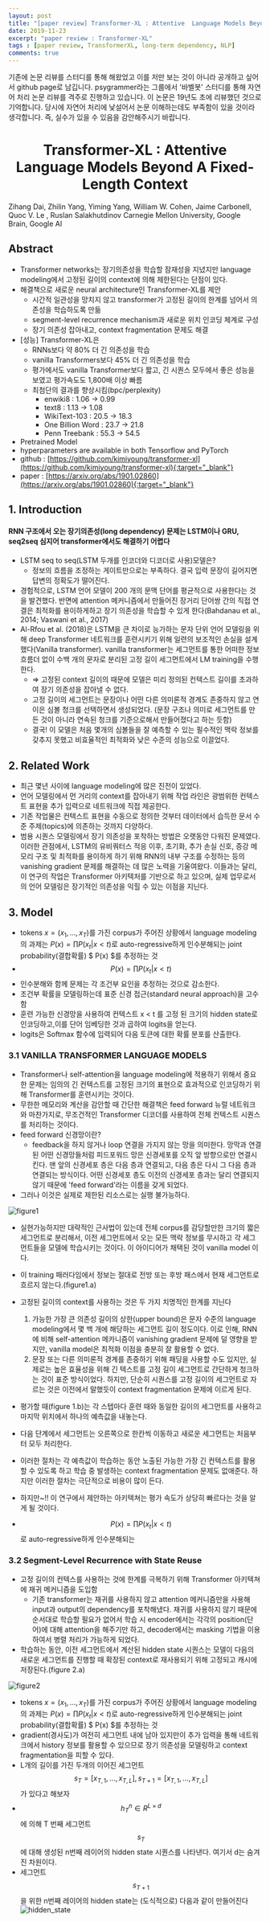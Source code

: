 ```yaml
---
layout: post
title: "[paper review] Transformer-XL : Attentive  Language Models Beyond A Fixed-Length Context"
date: 2019-11-23
excerpt: "paper review : Transformer-XL"
tags : [paper review, TransformerXL, long-term dependency, NLP]
comments: true
---
```


기존에 논문 리뷰를 스터디를 통해 해왔었고 이를 저만 보는 것이 아니라 공개하고 싶어서 github page로 남깁니다. 
psygrammer라는 그룹에서 '바벨봇' 스터디를 통해 자연어 처리 논문 리뷰를 격주로 진행하고 있습니다. 
이 논문은 19년도 초에 리뷰했던 것으로 기억합니다. 당시에 자연어 처리에 낯설어서 논문 이해하는데도 부족함이 있을 것이라 생각합니다.
즉, 실수가 있을 수 있음을 감안해주시기 바랍니다.


# <center>Transformer-XL : Attentive  Language Models Beyond A Fixed-Length Context</center>

Zihang Dai,    Zhilin Yang,   Yiming Yang,   William W. Cohen, 
Jaime Carbonell,   Quoc V. Le ,    Ruslan Salakhutdinov
Carnegie Mellon University,    Google Brain,    Google AI
 

## Abstract
* Transformer networks는 장기의존성을 학습할 잠재성을 지녔지만 language modeling에서 고정된 길이의 context에 의해 제한된다는 단점이 있다. 
* 해결책으로 새로운 neural architecture인 Transformer-XL를 제안
    * 시간적 일관성을 망치지 않고 transformer가 고정된 길이의 한계를 넘어서 의존성을 학습하도록 만듦
    * segment-level recurrence mechanism과 새로운 위치 인코딩 체계로 구성
    * 장기 의존성 잡아내고, context fragmentation 문제도 해결
* [성능] Transformer-XL은 
    * RNNs보다 약 80% 더 긴 의존성을 학습
    * vanilla Transformers보다 45% 더 긴 의존성을 학습
    * 평가에서도 vanilla Transformer보다 짧고, 긴 시퀀스 모두에서 좋은 성능을 보였고 평가속도도 1,800배 이상 빠름
    * 최첨단의 결과를 향상시킴(bpc/perplexity)
        * enwiki8 : 1.06 -> 0.99
        * text8 : 1.13 -> 1.08
        * WikiText-103 : 20.5 -> 18.3
        * One Billion Word : 23.7 -> 21.8
        * Penn Treebank : 55.3 -> 54.5
* Pretrained Model
* hyperparameters are available in both Tensorflow and PyTorch
* github : [https://github.com/kimiyoung/transformer-xl](https://github.com/kimiyoung/transformer-xl){:target="_blank"}
* paper : [https://arxiv.org/abs/1901.02860](https://arxiv.org/abs/1901.02860){:target="_blank"}

## 1. Introduction

#### RNN 구조에서 오는 장기의존성(long dependency) 문제는 LSTM이나 GRU, seq2seq 심지어 transformer에서도 해결하기 어렵다

* LSTM seq to seq(LSTM 두개를 인코더와 디코더로 사용)모델은?
    * 정보의 흐름을 조정하는 게이트만으로는 부족하다. 결국 입력 문장이 길어지면 답변의 정확도가 떨어진다.
* 경험적으로, LSTM 언어 모델이 200 개의 문맥 단어를 평균적으로 사용한다는 것을 발견했다. 반면에 attention 메커니즘에서 만들어진 장거리 단어쌍 간의 직접 연결은 최적화를 용이하게하고 장기 의존성을 학습할 수 있게 한다(Bahdanau et al., 2014; Vaswani et al., 2017)
* Al-Rfou et al. (2018)은 LSTM을 큰 차이로 능가하는 문자 단위 언어 모델링을 위해 deep Transformer 네트워크를 훈련시키기 위해 일련의 보조적인 손실을 설계했다(Vanilla transformer). vanilla transformer는 세그먼트를 통한 어떠한 정보 흐름더 없이 수백 개의 문자로 분리된 고정 길이 세그먼트에서 LM training을 수행한다.
    * ⇒ 고정된 context 길이의 때문에 모델은 미리 정의된 컨텍스트 길이를 초과하여 장기 의존성을 잡아낼 수 없다.
    * 고정 길이의 세그먼트는 문장이나 어떤 다른 의미론적 경계도 존중하지 않고 연이은 심볼 청크를 선택하면서 생성되었다. (문장 구조나 의미로 세그먼트를 만든 것이 아니라 연속된 청크를 기준으로해서 만들어졌다고 하는 듯함)
    * 결국! 이 모델은 처음 몇개의 심볼들을 잘 예측할 수 있는 필수적인 맥락 정보를 갖추지 못했고 비효율적인 최적화와 낮은 수준의 성능으로 이끌었다.


## 2. Related Work

* 최근 몇년 사이에 language modeling에 많은 진전이 있었다.
* 언어 모델링에서 먼 거리의 context를 잡아내기 위해 작업 라인은 광범위한 컨텍스트 표현을 추가 입력으로 네트워크에 직접 제공한다.
* 기존 작업물은 컨텍스트 표현을 수동으로 정의한 것부터 데이터에서 습득한 문서 수준 주제(topics)에 의존하는 것까지 다양하다.
* 범용 시퀀스 모델링에서 장기 의존성을 포착하는 방법은 오랫동안 다워진 문제였다. 이러한 관점에서, LSTM의 유비쿼터스 적응 이후, 초기화, 추가 손실 신호, 증강 메모리 구조 및 최적화를 용이하게 하기 위해 RNN의 내부 구조를 수정하는 등의 vanishing gradient 문제를 해결하는 데 많은 노력을 기울여왔다. 
이들과는 달리, 이 연구의 작업은 Transformer 아키텍처를 기반으로 하고 있으며, 실제 업무로서의 언어 모델링은 장기적인 의존성을 익힐 수 있는 이점을 지닌다.


## 3. Model

* tokens $x = (x_1, … , x_T)$를 가진 corpus가 주어진 상황에서 language modeling의 과제는 $P(x) = \prod P(x_t | x < t )$로 auto-regressive하게 인수분해되는 joint probability(결합확률) $ P(x) $를 추정하는 것
* $$P(x) = \prod P(x_t | x < t )$$
* 인수분해와 함께 문제는 각 조건부 요인을 추정하는 것으로 감소한다.
* 조건부 확률을 모델링하는데 표준 신경 접근(standard neural approach)을 고수함
* 훈련 가능한 신경망을 사용하여 컨텍스트 x < t 를 고정 된 크기의 hidden state로 인코딩하고,이를 단어 임베딩한 것과 곱하여 logits을 얻는다.
* logits은 Softmax 함수에 입력되어 다음 토큰에 대한 확률 분포를 산출한다.

### 3.1 VANILLA TRANSFORMER LANGUAGE MODELS

* Transformer나 self-attention을 language modeling에 적용하기 위해서 중요한 문제는 임의의 긴 컨텍스트를 고정된 크기의 표현으로 효과적으로 인코딩하기 위해 Transformer를 훈련시키는 것이다.
* 무한한 메모리와 계산을 감안할 때 간단한 해결책은 feed forward 뉴럴 네트워크와 마찬가지로, 무조건적인 Transformer 디코더를 사용하여 전체 컨텍스트 시퀀스를 처리하는 것이다.
* feed forward 신경망이란? 
    * feedback을 하지 않거나 loop 연결을 가지지 않는 망을 의미한다. 망막과 연결된 어떤 신경망들처럼 피드포워드 망은 신경세포를 오직 앞 방향으로만 연결시킨다. 맨 앞의 신경세포 층은 다음 층과 연결되고, 다음 층은 다시 그 다음 층과 연결되는 방식이다. 어떤 신경세포 층도 이전의 신경세포 층과는 달리 연결되지 않기 때문에 'feed forward'라는 이름을 갖게 되었다.
* 그러나 이것은 실제로 제한된 리소스로는 실행 불가능하다.

![figure1](https://www.notion.so/image/https%3A%2F%2Fs3-us-west-2.amazonaws.com%2Fsecure.notion-static.com%2F2d8fc10a-98aa-4438-9f15-c3e80d2e9a9c%2FUntitled.png?table=block&id=2b25a64f-d127-40ca-a26c-76d326947031&width=2110&cache=v2)

* 실현가능하지만 대략적인 근사법이 있는데 전체 corpus를 감당할만한 크기의 짧은 세그먼트로 분리해서, 이전 세그먼트에서 오는 모든 맥락 정보를 무시하고  각 세그먼트들을 모델에 학습시키는 것이다. 이 아이디어가 채택된 것이 vanilla model 이다. 
* 이 training 패러다임에서 정보는 절대로 전방 또는 후방 패스에서 현재 세그먼트로 흐르지 않는다.(figure1.a)
* 고정된 길이의 context를 사용하는 것은 두 가지 치명적인 한계를 지닌다
    1. 가능한 가장 큰 의존성 길이의 상한(upper bound)은 문자 수준의 language modeling에서 몇 백 개에 해당하는 세그먼트 길이 정도이다. 이로 인해, RNN에 비해 self-attention 메카니즘이 vanishing gradient 문제에 덜 영향을 받지만, vanilla model은 최적화 이점을 충분히 잘 활용할 수 없다.
    2. 문장 또는 다른 의미론적 경계를 존중하기 위해 패딩을 사용할 수도 있지만, 실제로는 높은 효율성을 위해 긴 텍스트를 고정 길이 세그먼트로 간단하게 청크하는 것이 표준 방식이었다. 하지만, 단순히 시퀀스를 고정 길이의 세그먼트로 자르는 것은 이전에서 말했듯이 context fragmentation 문제에 이르게 된다.
* 평가할 때(figure 1.b)는 각 스텝마다 훈련 때와 동일한 길이의 세그먼트를 사용하고 마지막 위치에서 하나의 예측값을 내놓는다.
* 다음 단계에서 세그먼트는 오른쪽으로 한칸씩 이동하고 새로운 세그먼트는 처음부터 모두 처리한다.
* 이러한 절차는 각 예측값이 학습하는 동안 노출된 가능한 가장 긴 컨텍스트를 활용할 수 있도록 하고 학습 중 발생하는 context fragmentation 문제도 없애준다. 하지만 이러한 절차는 극단적으로 비용이 많이 든다. 

* 하지만~!! 이 연구에서 제안하는 아키텍쳐는 평가 속도가 상당히 빠르다는 것을 알게 될 것이다.
* $$P(x) = \prod P(x_t | x < t )$$로 auto-regressive하게 인수분해되는 
### 3.2 Segment-Level Recurrence  with State Reuse

* 고정 길이의 컨텍스를 사용하는 것에 한계를 극복하기 위해 Transformer 아키텍쳐에 재귀 메커니즘을 도입함
    * 기존 transformer는 재귀를 사용하지 않고 attention 메커니즘만을 사용해 input과 output의 dependency를 포착해냈다. 
    재귀를 사용하지 않기 때문에 순서대로 학습할 필요가 없어서 학습 시 encoder에서는 각각의 position(단어)에 대해 attention을 해주기만 하고, 
    decoder에서는 masking 기법을 이용하여서 병렬 처리가 가능하게 되었다.
* 학습하는 동안, 이전 세그먼트에서 계산된 hidden state 시퀀스는 모델이 다음의 새로운 세그먼트를 진행할 때 확장된 context로 재사용되기 위해 
고정되고 캐시에 저장된다.(figure 2.a)

![figure2](https://www.notion.so/image/https%3A%2F%2Fs3-us-west-2.amazonaws.com%2Fsecure.notion-static.com%2Fff6967db-8850-4b49-8b55-d8c1b2fc95e6%2FUntitled.png?table=block&id=e72566d7-4d95-48c7-bb8b-56ff55f92223&width=2020&cache=v2)

* tokens $x = (x_1, … , x_T)$를 가진 corpus가 주어진 상황에서 language modeling의 과제는 $P(x) = \prod P(x_t | x < t )$로 auto-regressive하게 인수분해되는 joint probability(결합확률) $ P(x) $를 추정하는 것
* gradient(경사도)가 여전히 세그먼트 내에 남아 있지만이 추가 입력을 통해 네트워크에서 history 정보를 활용할 수 있으므로 장기 의존성을 모델링하고 
context fragmentation을 피할 수 있다.
* L개의 길이를 가진 두개의 이어진 세그먼트 $$s_T = [x_{T,1} , … , x_{T,L} ], s_{T+1} = [x_{T,1} , … , x_{T,L} ]$$가 있다고 해보자 
* $$h_T^n \in R^{L \times d}$$에 의해 T 번째 세그먼트 $$s_T$$에 대해 생성된 n번째 레이어의 hidden state 시퀀스를 나타낸다. 여기서 d는 숨겨진 차원이다.
* 세그먼트 $$s_{T+1}$$을 위한 n번째 레이어의 hidden state는 (도식적으로) 다음과 같이 만들어진다
![hidden_state](../assets/img/post/20191123-transformerXL/xl_1.png)
